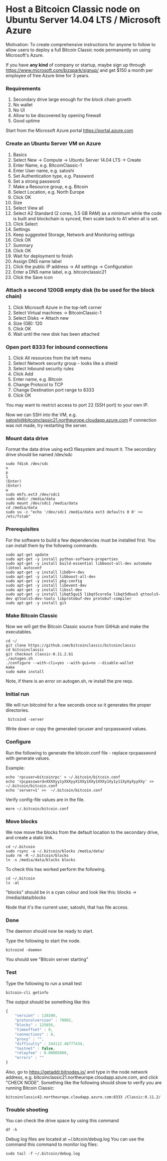 # Host a Bitcoicn Classic node on Ubuntu Server 14.04 LTS / Microsoft Azure #

Motivation: To create comprehensive instructions for anyone to follow to allow users to deploy a full Bitcoin Classic node permanently on using Microsoft's Azure.

If you have **any kind** of company or startup, maybe sign up through https://www.microsoft.com/bizspark/signup/ and get $150 a month per employee of free Azure time for 3 years.

### Requirements ###
1. Secondary drive large enough for the block chain growth
2. No wallet
3. No UI
4. Allow to be discovered by opening firewall
5. Good uptime

Start from the Microsoft Azure portal https://portal.azure.com

### Create an Ubuntu Server VM on Azure ###

1. Basics
 1. Select New -> Compute -> Ubuntu Server 14.04 LTS -> Create
 2. Enter Name, e.g. BitcoinClassic-1
 3. Enter User name, e.g. satoshi
 3. Set Authentication type, e.g. Password
 4. Set a strong password
 5. Make a Resource group, e.g. Bitcoin
 6. Select Location, e.g. North Europe
 7. Click OK
2. Size
 1. Select View all
 2. Select A2 Standard (2 cores, 3.5 GB RAM) as a minimum while the code is built and blockchain is synced, then scale back to A1 when all is set.
 3. Click Select
3. Settings
 1. Keep suggested Storage, Network and Monitoring settings
 2. Click OK
4. Summary
 1. Click OK
 2. Wait for deployment to finish
5. Assign DNS name label
 1. Click the public IP address -> All settings -> Configuration
 2. Enter a DNS name label, e.g. bitcoinclassic21
 3. Click the Save icon
 
### Attach a second 120GB empty disk (to be used for the block chain) ###

1. Click Microsoft Azure in the top-left corner
2. Select Virtual machines -> BitcoinClassic-1
 1. Select Disks -> Attach new
 2. Size (GB): 120
 3. Click OK
 4. Wait until the new disk has been attached

### Open port 8333 for inbound connections  ###

1. Click All resources from the left menu
2. Select Network security group - looks like a shield
 1. Select Inbound security rules
 2. Click Add
 3. Enter name, e.g. Bitcoin
 4. Change Protocol to TCP
 4. Change Destination port range to 8333
 5. Click OK

You may want to restrict access to port 22 (SSH port) to your own IP.

Now we can SSH into the VM, e.g. satoshi@bitcoinclassic21.northeurope.cloudapp.azure.com
If connection was not made, try restarting the server.

### Mount data drive ###
Format the data drive using ext3 filesystem and mount it. The secondary drive should be named /dev/sdc
```
sudo fdisk /dev/sdc
n
p
1
(Enter)
(Enter)
w
sudo mkfs.ext3 /dev/sdc1
sudo mkdir /media/data
sudo mount /dev/sdc1 /media/data
cd /media/data
sudo su -c "echo '/dev/sdc1 /media/data ext3 defaults 0 0' >> /etc/fstab"
```

### Prerequisites ###

For the software to build a few dependencies must be installed first.  You can install them by the following commands.

```
sudo apt-get update
sudo apt-get -y install python-software-properties
sudo apt-get -y install build-essential libboost-all-dev automake libtool autoconf
sudo apt-get -y install libdb++-dev
sudo apt-get -y install libboost-all-dev
sudo apt-get -y install pkg-config
sudo apt-get -y install libevent-dev
sudo apt-get -y install libssl-dev
sudo apt-get -y install libqt5gui5 libqt5core5a libqt5dbus5 qttools5-dev qttools5-dev-tools libprotobuf-dev protobuf-compiler
sudo apt-get -y install git

```

### Make Bitcoin Classic ###
Now we will get the Bitcoin Classic source from GitHub and make the executables.
```
cd ~/
git clone https://github.com/bitcoinclassic/bitcoinclassic
cd bitcoinclassic
git checkout classic-0.11.2.b1
./autogen.sh
./configure --with-cli=yes --with-gui=no --disable-wallet
make 
sudo make install
```

Note, if there is an error on autogen.sh, re install the pre reqs.

### Initial run ###
We will run bitcoind for a few seconds once so it generates the proper directories.

```
 bitcoind -server
```

Write down or copy the generated rpcuser and rpcpassword values.
 
### Configure ###
Run the following to generate the bitcoin.conf file - replace rpcpassword with generate values.
 
Example:
```
echo 'rpcuser=bitcoinrpc' > ~/.bitcoin/bitcoin.conf
echo 'rpcpassword=XXXXyy1yXXXyyX1XXy1XXy1XXXy1Xy1y11XyXyXyyXXy' >>  ~/.bitcoin/bitcoin.conf
echo 'server=1' >>  ~/.bitcoin/bitcoin.conf
```
 
Verify config-file values are in the file.
```
more ~/.bitcoin/bitcoin.conf
```

### Move blocks ###
We now move the blocks from the default location to the secondary drive, and create a static link.

```
cd ~/.bitcoin
sudo rsync -a ~/.bitcoin/blocks /media/data/
sudo rm -R ~/.bitcoin/blocks
ln -s /media/data/blocks blocks
```

To check this has worked perform the following.
```
cd ~/.bitcoin
ls -al
```

"blocks" should be in a cyan colour and look like this: blocks -> /media/data/blocks

Node that it's the current user, satoshi, that has file access.

### Done ###
The daemon should now be ready to start.

Type the following to start the node.
```
bitcoind -daemon
```

You should see "Bitcoin server starting"

### Test ###
Type the following to run a small test
```
bitcoin-cli getinfo
```

The output should be something like this
```javascript
{
    "version" : 110200,
    "protocolversion" : 70002,
    "blocks" : 125656,
    "timeoffset" : 0,
    "connections" : 8,
    "proxy" : "",
    "difficulty" : 244112.48777434,
    "testnet" : false,
    "relayfee" : 0.00005000,
    "errors" : ""
}
```

Also, go to https://getaddr.bitnodes.io/ and type in the node network address, e.g. bitcoinclassic21.northeurope.cloudapp.azure.com, and click "CHECK NODE". Something like the following should show to verify you are running Bitcoin Classic:

`bitcoinclassic42.northeurope.cloudapp.azure.com:8333 /Classic:0.11.2/`

### Trouble shooting ###

You can check the drive space by using this command
```
df -h
```

Debug log files are located at ~/.bitcoin/debug.log
You can use the command this command to monitor log files:
```
sudo tail -f ~/.bitcoin/debug.log
```
